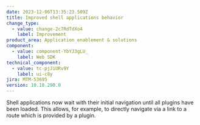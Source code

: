 ```yaml
---
date: 2023-12-06T13:35:23.509Z
title: Improved shell applications behavior
change_type:
  - value: change-2c7RdTdXo4
    label: Improvement
product_area: Application enablement & solutions
component:
  - value: component-YbYJ3gLU_
    label: Web SDK
technical_component:
  - value: tc-pjJiURv9Y
    label: ui-c8y
jira: MTM-53695
version: 10.18.290.0
---
```

Shell applications now wait with their initial navigation until all plugins have been loaded. This allows,
 for example, to directly navigate via a link to a route which is provided by a plugin.
